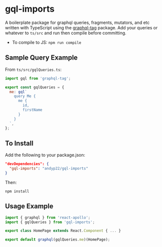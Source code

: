# gql-imports
A boilerplate package for graphql queries, fragments, mutators, and etc written with TypeScript using the [graphql-tag](https://github.com/apollographql/graphql-tag) package. Add your queries or whatever to `ts/src` and run then compile before committing.

- To compile to JS: `npm run compile`

## Sample Query Example
From `ts/src/gqlQueries.ts`:
```javascript
import gql from 'graphql-tag';

export const gqlQueries = {
  me: gql`
    query Me {
      me {
        id,
        firstName
      }
    }
  `,
};
```

## To Install
Add the following to your package.json:
```json
"devDependencies": {
  "gql-imports": "andyp22/gql-imports"
}
```
Then:
```
npm install
```

## Usage Example
```javascript
import { graphql } from 'react-apollo';
import { gqlQueries } from 'gql-imports';

export class HomePage extends React.Component { ... }

export default graphql(gqlQueries.me)(HomePage);
```

